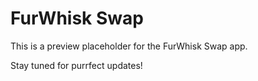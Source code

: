 # FurWhisk Swap

This is a preview placeholder for the FurWhisk Swap app.

Stay tuned for purrfect updates!